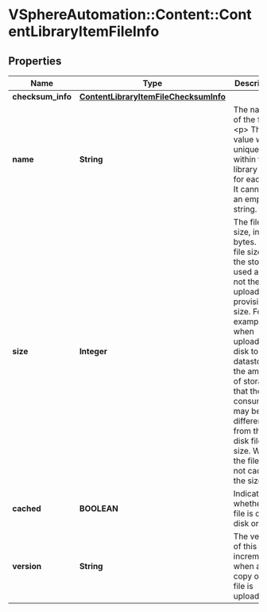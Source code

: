 # VSphereAutomation::Content::ContentLibraryItemFileInfo

## Properties
Name | Type | Description | Notes
------------ | ------------- | ------------- | -------------
**checksum_info** | [**ContentLibraryItemFileChecksumInfo**](ContentLibraryItemFileChecksumInfo.md) |  | [optional] 
**name** | **String** | The name of the file. &lt;p&gt; This value will be unique within the library item for each file. It cannot be an empty string. | [optional] 
**size** | **Integer** | The file size, in bytes. The file size is the storage used and not the uploaded or provisioned size. For example, when uploading a disk to a datastore, the amount of storage that the disk consumes may be different from the disk file size. When the file is not cached, the size is 0. | [optional] 
**cached** | **BOOLEAN** | Indicates whether the file is on disk or not. | [optional] 
**version** | **String** | The version of this file; incremented when a new copy of the file is uploaded. | [optional] 


